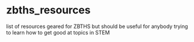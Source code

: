 # zbths_resources
list of resources geared for ZBTHS but should be useful for anybody trying to learn how to get good at topics in STEM
